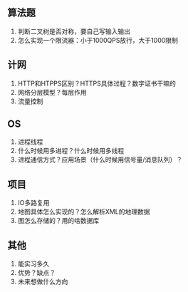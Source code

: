 ## 算法题
 1. 判断二叉树是否对称，要自己写输入输出
 2. 怎么实现一个限流器：小于1000QPS放行，大于1000限制

## 计网
 1. HTTP和HTPPS区别？HTTPS具体过程？数字证书干嘛的
 2. 网络分层模型？每层作用
 3. 流量控制

## OS
 1. 进程线程
 2. 什么时候用多进程？什么时候用多线程
 3. 进程通信方式？应用场景（什么时候用信号量/消息队列）？

## 项目
 1. IO多路复用
 2. 地图具体怎么实现的？怎么解析XML的地理数据
 3. 图怎么存储的？用的啥数据库

## 其他
 1. 能实习多久
 2. 优势？缺点？
 3. 未来想做什么方向

